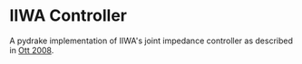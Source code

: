 # IIWA Controller

A pydrake implementation of IIWA's joint impedance controller as described in [Ott 2008](https://ieeexplore.ieee.org/abstract/document/4451347).